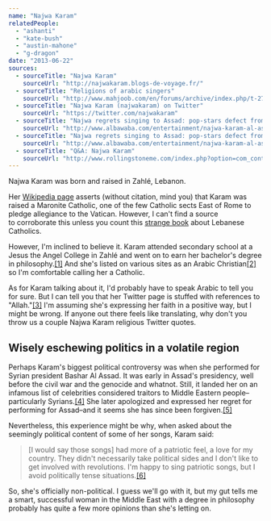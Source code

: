 ```yaml
---
name: "Najwa Karam"
relatedPeople:
  - "ashanti"
  - "kate-bush"
  - "austin-mahone"
  - "g-dragon"
date: "2013-06-22"
sources:
  - sourceTitle: "Najwa Karam"
    sourceUrl: "http://najwakaram.blogs-de-voyage.fr/"
  - sourceTitle: "Religions of arabic singers"
    sourceUrl: "http://www.mahjoob.com/en/forums/archive/index.php/t-275986.html"
  - sourceTitle: "Najwa Karam (najwakaram) on Twitter"
    sourceUrl: "https://twitter.com/najwakaram"
  - sourceTitle: "Najwa regrets singing to Assad: pop-stars defect from Bashar."
    sourceUrl: "http://www.albawaba.com/entertainment/najwa-karam-al-assad-433765"
  - sourceTitle: "Najwa regrets singing to Assad: pop-stars defect from Bashar."
    sourceUrl: "http://www.albawaba.com/entertainment/najwa-karam-al-assad-433765"
  - sourceTitle: "Q&A: Najwa Karam"
    sourceUrl: "http://www.rollingstoneme.com/index.php?option=com_content&view=article&id=898"
---
```


Najwa Karam was born and raised in Zahlé, Lebanon.

Her [Wikipedia page](http://en.wikipedia.org/wiki/Najwa_Karam) asserts (without citation, mind you) that Karam was raised a Maronite Catholic, one of the few Catholic sects East of Rome to pledge allegiance to the Vatican. However, I can't find a source to corroborate this unless you count this [strange book](http://books.google.com/books/about/Lebanese_Eastern_Catholics.html?id=B_PHcQAACAAJ) about Lebanese Catholics.

However, I'm inclined to believe it. Karam attended secondary school at a Jesus the Angel College in Zahlé and went on to earn her bachelor's degree in philosophy.<a class="source-citation" href="http://najwakaram.blogs-de-voyage.fr/" title="Najwa Karam">[1]</a> And she's listed on various sites as an Arabic Christian<a class="source-citation" href="http://www.mahjoob.com/en/forums/archive/index.php/t-275986.html" title="Religions of arabic singers">[2]</a> so I'm comfortable calling her a Catholic.

As for Karam talking about it, I'd probably have to speak Arabic to tell you for sure. But I can tell you that her Twitter page is stuffed with references to "Allah."<a class="source-citation" href="https://twitter.com/najwakaram" title="Najwa Karam (najwakaram) on Twitter">[3]</a> I'm assuming she's expressing her faith in a positive way, but I might be wrong. If anyone out there feels like translating, why don't you throw us a couple Najwa Karam religious Twitter quotes.


## Wisely eschewing politics in a volatile region

Perhaps Karam's biggest political controversy was when she performed for Syrian president Bashar Al Assad. It was early in Assad's presidency, well before the civil war and the genocide and whatnot. Still, it landed her on an infamous list of celebrities considered traitors to Middle Eastern people–particularly Syrians.<a class="source-citation" href="http://www.albawaba.com/entertainment/najwa-karam-al-assad-433765" title="Najwa regrets singing to Assad: pop-stars defect from Bashar.">[4]</a> She later apologized and expressed her regret for performing for Assad–and it seems she has since been forgiven.<a class="source-citation" href="http://www.albawaba.com/entertainment/najwa-karam-al-assad-433765" title="Najwa regrets singing to Assad: pop-stars defect from Bashar.">[5]</a>

Nevertheless, this experience might be why, when asked about the seemingly political content of some of her songs, Karam said:

>[I would say those songs] had more of a patriotic feel, a love for my country. They didn't necessarily take political sides and I don't like to get involved with revolutions. I'm happy to sing patriotic songs, but I avoid politically tense situations.<a class="source-citation" href="http://www.rollingstoneme.com/index.php?option=com_content&view=article&id=898" title="Q&amp;A: Najwa Karam">[6]</a>

So, she's officially non-political. I guess we'll go with it, but my gut tells me a smart, successful woman in the Middle East with a degree in philosophy probably has quite a few more opinions than she's letting on.